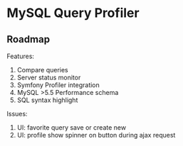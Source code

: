 # MySQL Query Profiler

## Roadmap

Features:

1. Compare queries
2. Server status monitor
3. Symfony Profiler integration
4. MySQL >5.5 Performance schema
5. SQL syntax highlight

Issues:

1. UI: favorite query save or create new
2. UI: profile show spinner on button during ajax request